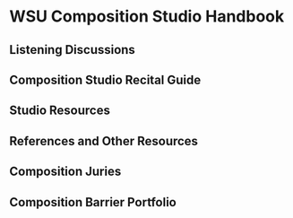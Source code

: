 # WSU Composition Studio Handbook

## Listening Discussions

## Composition Studio Recital Guide

## Studio Resources

## References and Other Resources

## Composition Juries

## Composition Barrier Portfolio

